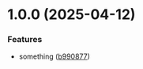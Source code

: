 # 1.0.0 (2025-04-12)


### Features

* something ([b990877](https://github.com/androzo/aws-validation/commit/b9908772659030bd9ff401e7d7f88bc82af0e91a))
